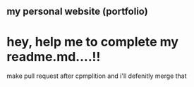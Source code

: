 ## my personal website (portfolio)

# hey, help me to complete my readme.md....!!
make pull request after cpmplition and i'll defenitly merge that
